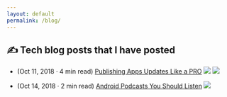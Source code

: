 ```yaml
---
layout: default
permalink: /blog/
---
```


## ✍️ Tech blog posts that I have posted

- (Oct 11, 2018 · 4 min read) [Publishing Apps Updates Like a PRO](https://medium.com/@andrefrsousa/publishing-apps-updates-like-a-pro-558f3f308eda) ![](https://img.shields.io/badge/android_studio-lightgrey.svg) ![](https://img.shields.io/badge/gradle-green.svg)

- (Oct 14, 2018 · 2 min read) [Android Podcasts You Should Listen](https://medium.com/@andrefrsousa/android-podcasts-you-should-listen-e6e4101eeb5a) ![](https://img.shields.io/badge/android-brightgreen.svg)